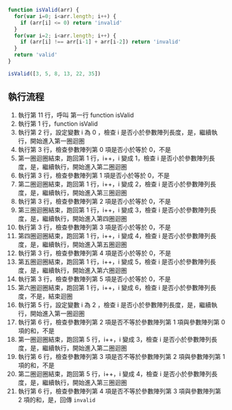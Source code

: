 ``` js
function isValid(arr) {
  for(var i=0; i<arr.length; i++) {
    if (arr[i] <= 0) return 'invalid'
  }
  for(var i=2; i<arr.length; i++) {
    if (arr[i] !== arr[i-1] + arr[i-2]) return 'invalid'
  }
  return 'valid'
}

isValid([3, 5, 8, 13, 22, 35])
```

## 執行流程
1. 執行第 11 行，呼叫 第一行 function isValid
2. 執行第 1  行，function isValid
3. 執行第 2 行，設定變數 i 為 0 ，檢查 i 是否小於參數陣列長度，是，繼續執行，開始進入第一圈迴圏
4. 執行第 3 行，檢查參數陣列第 0 項是否小於等於 0，不是
5. 第一圈迴圈結束，跑回第 1 行，i++，i 變成 1，檢查 i 是否小於參數陣列長度，是，繼續執行，開始進入第二圈迴圏
6. 執行第 3 行，檢查參數陣列第 1 項是否小於等於 0，不是
7. 第二圈迴圈結束，跑回第 1 行，i++，i 變成 2，檢查 i 是否小於參數陣列長度，是，繼續執行，開始進入第三圈迴圏
8. 執行第 3 行，檢查參數陣列第 2 項是否小於等於 0，不是
9. 第三圈迴圈結束，跑回第 1 行，i++，i 變成 3，檢查 i 是否小於參數陣列長度，是，繼續執行，開始進入第四圈迴圏
10. 執行第 3 行，檢查參數陣列第 3 項是否小於等於 0，不是
11. 第四圈迴圈結束，跑回第 1 行，i++，i 變成 4，檢查 i 是否小於參數陣列長度，是，繼續執行，開始進入第五圈迴圏
12. 執行第 3 行，檢查參數陣列第 4 項是否小於等於 0，不是
13. 第五圈迴圈結束，跑回第 1 行，i++，i 變成 5，檢查 i 是否小於參數陣列長度，是，繼續執行，開始進入第六圈迴圏
14. 執行第 3 行，檢查參數陣列第 5 項是否小於等於 0，不是
15. 第六圈迴圈結束，跑回第 1 行，i++，i 變成 6，檢查 i 是否小於參數陣列長度，不是，結束迴圈
16. 執行第 5 行，設定變數 i 為 2 ，檢查 i 是否小於參數陣列長度，是，繼續執行，開始進入第一圈迴圏
17. 執行第 6 行，檢查參數陣列第 2 項是否不等於參數陣列第 1 項與參數陣列第 0 項的和，不是
19. 第一圈迴圈結束，跑回第 5 行，i++，i 變成 3，檢查 i 是否小於參數陣列長度，是，繼續執行，開始進入第二圈迴圏
20. 執行第 6 行，檢查參數陣列第 3 項是否不等於參數陣列第 2 項與參數陣列第 1 項的和，不是
21. 第二圈迴圈結束，跑回第 5 行，i++，i 變成 4，檢查 i 是否小於參數陣列長度，是，繼續執行，開始進入第三圈迴圏
24. 執行第 6 行，檢查參數陣列第 4 項是否不等於參數陣列第 3 項與參數陣列第 2 項的和，是，回傳 `invalid`
